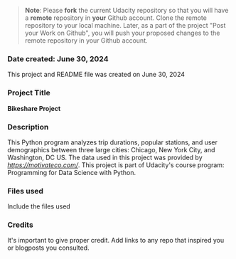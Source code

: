 >**Note**: Please **fork** the current Udacity repository so that you will have a **remote** repository in **your** Github account. Clone the remote repository to your local machine. Later, as a part of the project "Post your Work on Github", you will push your proposed changes to the remote repository in your Github account.

### Date created: June 30, 2024 
This project and README file was created on June 30, 2024

### Project Title
**Bikeshare Project** 

### Description
This Python program analyzes trip durations, popular stations, and user demographics between three large cities: Chicago, New York City, and Washington, DC US. The data used in this project was provided by _https://motivateco.com/_. This project is part of Udacity's course program: Programming for Data Science with Python. 

### Files used
Include the files used

### Credits
It's important to give proper credit. Add links to any repo that inspired you or blogposts you consulted.


